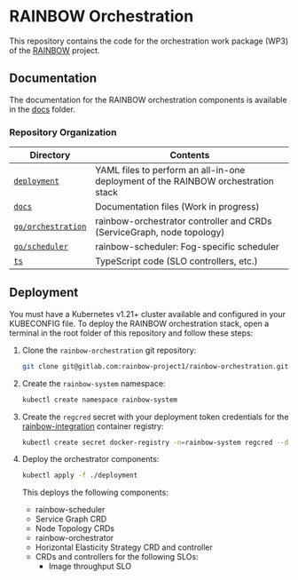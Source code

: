 # RAINBOW Orchestration

This repository contains the code for the orchestration work package (WP3) of the [RAINBOW](https://rainbow-h2020.eu/) project.


## Documentation

The documentation for the RAINBOW orchestration components is available in the [docs](./docs) folder.

### Repository Organization

| Directory                | Contents |
|--------------------------|----------|
| [`deployment`](./deployment)         | YAML files to perform an all-in-one deployment of the RAINBOW orchestration stack |
| [`docs`](./docs)         | Documentation files (Work in progress) |
| [`go/orchestration`](./go/orchestration) | rainbow-orchestrator controller and CRDs (ServiceGraph, node topology) |
| [`go/scheduler`](./go/scheduler) | rainbow-scheduler: Fog-specific scheduler |
| [`ts`](./ts)             | TypeScript code (SLO controllers, etc.) |



## Deployment

You must have a Kubernetes v1.21+ cluster available and configured in your KUBECONFIG file.
To deploy the RAINBOW orchestration stack, open a terminal in the root folder of this repository and follow these steps:

1. Clone the `rainbow-orchestration` git repository:

    ```sh
    git clone git@gitlab.com:rainbow-project1/rainbow-orchestration.git
    ```


2. Create the `rainbow-system` namespace:

    ```sh
    kubectl create namespace rainbow-system
    ```


3. Create the `regcred` secret with your deployment token credentials for the [rainbow-integration](https://gitlab.com/rainbow-project1/rainbow-integration/container_registry) container registry:

    ```sh
    kubectl create secret docker-registry -n=rainbow-system regcred --docker-server=<your-registry-server> --docker-username=<your-name> --docker-password=<your-pword> --docker-email=<your-email>
    ```


4. Deploy the orchestrator components:

    ```sh
    kubectl apply -f ./deployment
    ```

    This deploys the following components:
    * rainbow-scheduler
    * Service Graph CRD
    * Node Topology CRDs
    * rainbow-orchestrator
    * Horizontal Elasticity Strategy CRD and controller
    * CRDs and controllers for the following SLOs:
        * Image throughput SLO
